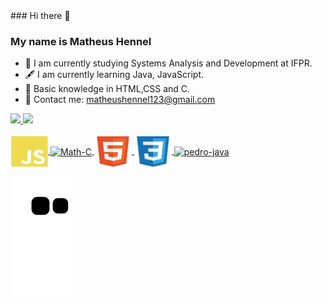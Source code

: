 <div>
  ### Hi there 👋

  ### My name is Matheus Hennel

  - 📕 I am currently studying Systems Analysis and Development at IFPR.
  - 🖋 I am currently learning Java, JavaScript.
  - 🎨 Basic knowledge in HTML,CSS and C.
  - 📧 Contact me: matheushennel123@gmail.com 

 </div>
 
 <div>
  <a href="https://github.com/Ryssia">
  <img height="150em" src="https://github-readme-stats.vercel.app/api?username=Ryssia&show_icons=true&theme=radical&include_all_commits=true&count_private=true"/>
  <img height="150em" src="https://github-readme-stats.vercel.app/api/top-langs/?username=Ryssia&layout=compact&langs_count=7&theme=radical"/>
 </div>
 
 
 <div  style="display-flex" style="margin-bottom: 2rem" ><br>
  <img align="center" alt="Math-Js" height="50" width="60" src="https://raw.githubusercontent.com/devicons/devicon/master/icons/javascript/javascript-plain.svg">
  <img align="center" alt="Math-C" height="50" widith="60" src="https://cdn.jsdelivr.net/gh/devicons/devicon/icons/c/c-original.svg" />
  <img align="center" alt="Math-HTML" height="50" width="60" src="https://raw.githubusercontent.com/devicons/devicon/master/icons/html5/html5-original.svg">
  <img align="center" alt="Math-CSS" height="50" width="60" src="https://raw.githubusercontent.com/devicons/devicon/master/icons/css3/css3-original.svg">
  <img align="center" alt="pedro-java" height="50" width="60" src="https://github.com/Driinho/devicon/blob/master/icons/java/java-original.svg" >
 </div>
 
![Snake animation](https://github.com/Ryssia/Ryssia/blob/output/github-contribution-grid-snake.svg)


<!--
**MatHennel/MatHennel** is a ✨ _special_ ✨ repository because its `README.md` (this file) appears on your GitHub profile.

Here are some ideas to get you started:

- 🔭 I’m currently working on ...
- 🌱 I’m currently learning ...
- 👯 I’m looking to collaborate on ...
- 🤔 I’m looking for help with ...
- 💬 Ask me about ...
- 📫 How to reach me: ...
- 😄 Pronouns: ...
- ⚡ Fun fact: ...
-->
